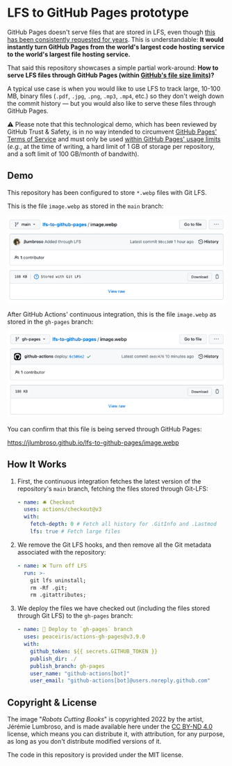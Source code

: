 # LFS to GitHub Pages prototype

GitHub Pages doesn't serve files that are stored in LFS, even though [this has been consistently requested for years](https://github.com/git-lfs/git-lfs/issues/1342). This is understandable: **It would instantly turn GitHub Pages from the world's largest code hosting service to the world's largest file hosting service.**

That said this repository showcases a simple partial work-around: **How to serve LFS files through GitHub Pages (within [GitHub's file size limits](https://docs.github.com/en/repositories/working-with-files/managing-large-files/about-large-files-on-github#about-size-limits-on-github))?**

A typical use case is when you would like to use LFS to track large, 10-100 MB, binary files (`.pdf`, `.jpg`, `.png`, `.mp3`, `.mp4`, etc.) so they don't weigh down the commit history — but you would also like to serve these files through GitHub Pages.

⚠️ Please note that this technological demo, which has been reviewed by GitHub Trust & Safety, is in no way intended to circumvent [GitHub Pages' Terms of Service](https://docs.github.com/en/site-policy/github-terms/github-terms-for-additional-products-and-features#pages) and must only be used [within GitHub Pages' usage limits](https://docs.github.com/en/pages/getting-started-with-github-pages/about-github-pages#limits-on-use-of-github-pages) (_e.g._, at the time of writing, a hard limit of 1 GB of storage per repository, and a soft limit of 100 GB/month of bandwith).

## Demo

This repository has been configured to store `*.webp` files with Git LFS.

This is the file `image.webp` as stored in the `main` branch:

![The `image.webp` stored in branch `main` *IS* stored through LFS.](https://raw.githubusercontent.com/jlumbroso/lfs-to-github-pages/main/screenshots/screenshot-main-lfs.png "Screenshot of branch `main`")

After GitHub Actions' continuous integration, this is the file `image.webp` as stored in the `gh-pages` branch:

![The `image.webp` stored in branch `main` is *NOT* stored through LFS.](https://raw.githubusercontent.com/jlumbroso/lfs-to-github-pages/main/screenshots/screenshot-gh-pages-not-lfs.png "Screenshot of branch `gh-pages`")

You can confirm that this file is being served through GitHub Pages:

https://jlumbroso.github.io/lfs-to-github-pages/image.webp

## How It Works

1. First, the continuous integration fetches the latest version of the repository's `main` branch, fetching the files stored through Git-LFS:

   ```yaml
   - name: 🛎️ Checkout
     uses: actions/checkout@v3
     with:
       fetch-depth: 0 # Fetch all history for .GitInfo and .Lastmod
       lfs: true # Fetch large files
   ```

2. We remove the Git LFS hooks, and then remove all the Git metadata associated with the repository:

   ```yaml
   - name: ❌ Turn off LFS
     run: >-
       git lfs uninstall;
       rm -Rf .git;
       rm .gitattributes;
   ```

3. We deploy the files we have checked out (including the files stored through Git LFS) to the `gh-pages` branch:

   ```yaml
   - name: 🚀 Deploy to `gh-pages` branch
     uses: peaceiris/actions-gh-pages@v3.9.0
     with:
       github_token: ${{ secrets.GITHUB_TOKEN }}
       publish_dir: ./
       publish_branch: gh-pages
       user_name: "github-actions[bot]"
       user_email: "github-actions[bot]@users.noreply.github.com"
   ```

## Copyright & License

The image "_Robots Cutting Books_" is copyrighted 2022 by the artist, Jérémie Lumbroso, and is made available here under the [CC BY-ND 4.0](https://creativecommons.org/licenses/by-nd/4.0/) license, which means you can distribute it, with attribution, for any purpose, as long as you don't distribute modified versions of it.

The code in this repository is provided under the MIT license.
